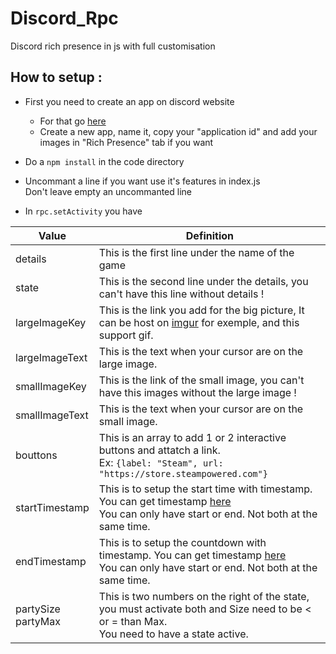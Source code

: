 # Discord_Rpc
Discord rich presence in js with full customisation
## How to setup :
- First you need to create an app on discord website
    - For that go [here](https://discord.com/developers/applications)
    - Create a new app, name it, copy your "application id" and add your images in "Rich Presence" tab if you want

- Do a ```npm install``` in the code directory

- Uncommant a line if you want use it's features in index.js   
    Don't leave empty an uncommanted line

- In ```rpc.setActivity``` you have
  
| Value                   | Definition                                                                                                                                                                    |
| ----------------------- | ----------------------------------------------------------------------------------------------------------------------------------------------------------------------------- |
| details                 | This is the first line under the name of the game                                                                                                                             |
| state                   | This is the second line under the details, you can't have this line without details !                                                                                         |
| largeImageKey           | This is the link you add for the big picture, It can be host on [imgur](https://imgur.com/) for exemple, and this support gif.                                                                                                           |
| largeImageText          | This is the text when your cursor are on the large image.                                                                                                                     |
| smallImageKey           | This is the link of the small image, you can't have this images without the large image !                                                      |
| smallImageText          | This is the text when your cursor are on the small image.                                                                                                                     |
| bouttons                | This is an array to add 1 or 2 interactive buttons and attatch a link. <br> Ex: ```{label: "Steam", url: "https://store.steampowered.com"}```                                 |
| startTimestamp          | This is to setup the start time with timestamp. You can get timestamp [here](https://www.epochconverter.com/) <br> You can only have start or end. Not both at the same time. |
| endTimestamp            | This is to setup the countdown with timestamp. You can get timestamp [here](https://www.epochconverter.com/) <br> You can only have start or end. Not both at the same time.  |
| partySize <br> partyMax | This is two numbers on the right of the state, you must activate both and Size need to be < or = than Max. <br> You need to have a state active.                              |
